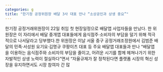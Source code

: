 ```yaml
---
categories: g
title: "한기정 공정위원장 배달 3사 대표 만나 “소상공인과 상생 중요”"
---
```

한기정 공정거래위원장이 22일 취임 첫 현장일정으로 배달앱 사업자들을 만났다. 한 위원장은 이 자리에서 배달 중개앱 대표들에게 음식점주‧소비자의 부담을 덜기 위해 적극적으로 나서달라고 당부했다.한 위원장은 이날 서울 중구 공정거래조정원에서 김범준 배달의 민족‧서성원 요기요‧김명규 쿠팡이츠 대표 등 주요 배달앱 대표들과 만나 “배달앱을 이용하는 음식점주와 소비자의 부담을 줄이고, 어려운 시기를 함께 헤쳐나가기 위한 자발적인 상생 노력이 절실하다”면서 “자율규제가 잘 정착된다면 플랫폼 시장의 혁신 성장을 유지하면서도 시장 참여자 간 많